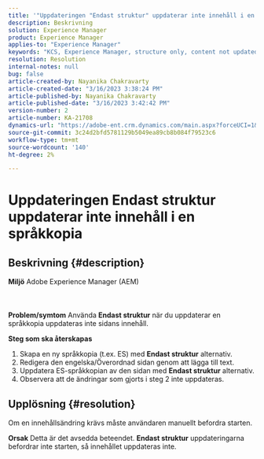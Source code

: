 ```yaml
---
title: '"Uppdateringen "Endast struktur" uppdaterar inte innehåll i en språkkopia"'
description: Beskrivning
solution: Experience Manager
product: Experience Manager
applies-to: "Experience Manager"
keywords: "KCS, Experience Manager, structure only, content not updated in language copy"
resolution: Resolution
internal-notes: null
bug: false
article-created-by: Nayanika Chakravarty
article-created-date: "3/16/2023 3:38:24 PM"
article-published-by: Nayanika Chakravarty
article-published-date: "3/16/2023 3:42:42 PM"
version-number: 2
article-number: KA-21708
dynamics-url: "https://adobe-ent.crm.dynamics.com/main.aspx?forceUCI=1&pagetype=entityrecord&etn=knowledgearticle&id=5eb3db92-10c4-ed11-83ff-6045bd006793"
source-git-commit: 3c24d2bfd5781129b5049ea89cb8b084f79523c6
workflow-type: tm+mt
source-wordcount: '140'
ht-degree: 2%

---
```


# Uppdateringen Endast struktur uppdaterar inte innehåll i en språkkopia

## Beskrivning {#description}

<b>Miljö</b>
Adobe Experience Manager (AEM)
<br><br> <br><br><b>Problem/symtom</b>
Använda <b>Endast struktur</b> när du uppdaterar en språkkopia uppdateras inte sidans innehåll.

<b>Steg som ska återskapas</b>

1. Skapa en ny språkkopia (t.ex. ES) med <b>Endast struktur</b> alternativ.
2. Redigera den engelska/Överordnad sidan genom att lägga till text.
3. Uppdatera ES-språkkopian av den sidan med <b>Endast struktur</b> alternativ.
4. Observera att de ändringar som gjorts i steg 2 inte uppdateras.



## Upplösning {#resolution}


Om en innehållsändring krävs måste användaren manuellt befordra starten.


<b>Orsak</b>
Detta är det avsedda beteendet. <b>Endast struktur</b> uppdateringarna befordrar inte starten, så innehållet uppdateras inte.
